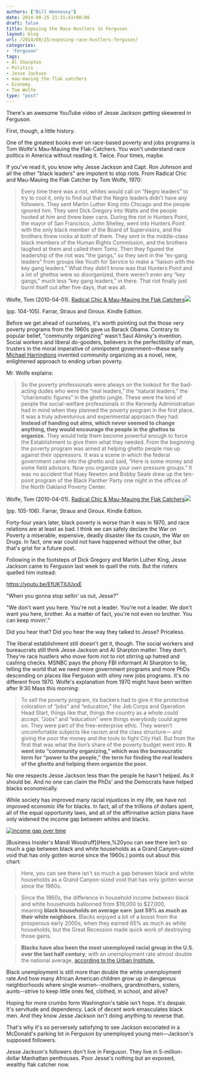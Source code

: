 ```yaml
---
authors: ["Bill Hennessy"]
date: 2014-08-25 21:31:41+00:00
draft: false
title: Exposing the Race Hustlers in Ferguson
layout: blog
url: /2014/08/25/exposing-race-hustlers-ferguson/
categories:
- 'Ferguson'
tags:
- Al Sharpton
- Politics
- Jesse Jackson
- mau-mauing the flak catchers
- Economy
- Tom Wolfe
type: "post"
---
```


There's an awesome YouTube video of Jesse Jackson getting skewered in Ferguson.

First, though, a little history.

One of the greatest books ever on race-based poverty and jobs programs is Tom Wolfe's Mau-Mauing the Flak-Catchers. You won't understand race politics in America without reading it. Twice. Four times, maybe.

If you've read it, you know why Jesse Jackson and Capt. Ron Johnson and all the other "black leaders" are impotent to stop riots. From Radical Chic and Mau-Mauing the Flak Catcher by Tom Wolfe, 1970:



> Every time there was a riot, whites would call on “Negro leaders” to try to cool it, only to find out that the Negro leaders didn’t have any followers. They sent Martin Luther King into Chicago and the people ignored him. They sent Dick Gregory into Watts and the people hooted at him and threw beer cans. During the riot in Hunters Point, the mayor of San Francisco, John Shelley, went into Hunters Point with the only black member of the Board of Supervisors, and the brothers threw rocks at both of them. They sent in the middle-class black members of the Human Rights Commission, and the brothers laughed at them and called them Toms. Then they figured the leadership of the riot was “the gangs,” so they sent in the “ex-gang leaders” from groups like Youth for Service to make a “liaison with the key gang leaders.” What they didn’t know was that Hunters Point and a lot of ghettos were so disorganized, there weren’t even any “key gangs,” much less “key gang leaders,” in there. That riot finally just burnt itself out after five days, that was all.

Wolfe, Tom (2010-04-01). [Radical Chic & Mau-Mauing the Flak Catchers](https://www.amazon.com/gp/product/B003GFIVHK/ref=as_li_tl?ie=UTF8&camp=1789&creative=390957&creativeASIN=B003GFIVHK&linkCode=as2&tag=hennesssview-20&linkId=OTN2PLMTRHECFJVS)![](https://ir-na.amazon-adsystem.com/e/ir?t=hennesssview-20&l=as2&o=1&a=B003GFIVHK)

(pp. 104-105). Farrar, Straus and Giroux. Kindle Edition.



Before we get ahead of ourselves, it's worth pointing out the those very poverty programs from the 1960s gave us Barack Obama. Contrary to popular belief, "community organizing" wasn't Saul Alinsky's invention. Social workers and liberal do-gooders, believers in the perfectibility of man, trusters in the moral imperative of omnipotent government—these early [Michael Harringtons](https://en.wikipedia.org/wiki/Michael_Harrington) invented community organizing as a novel, new, enlightened approach to ending urban poverty.

Mr. Wolfe explains:



> So the poverty professionals were always on the lookout for the bad-acting dudes who were the “real leaders,” the “natural leaders,” the “charismatic figures” in the ghetto jungle. These were the kind of people the social-welfare professionals in the Kennedy Administration had in mind when they planned the poverty program in the first place. It was a truly adventurous and experimental approach they had. **Instead of handing out alms, which never seemed to change anything, they would encourage the people in the ghettos to organize.** They would help them become powerful enough to force the Establishment to give them what they needed. From the beginning the poverty program was aimed at helping ghetto people rise up against their oppressors. It was a scene in which the federal government came into the ghetto and said, “Here is some money and some field advisors. Now you organize your own pressure groups.” It was no accident that Huey Newton and Bobby Seale drew up the ten-point program of the Black Panther Party one night in the offices of the North Oakland Poverty Center.

Wolfe, Tom (2010-04-01). [Radical Chic & Mau-Mauing the Flak Catchers](https://www.amazon.com/gp/product/B003GFIVHK/ref=as_li_tl?ie=UTF8&camp=1789&creative=390957&creativeASIN=B003GFIVHK&linkCode=as2&tag=hennesssview-20&linkId=OTN2PLMTRHECFJVS)![](https://ir-na.amazon-adsystem.com/e/ir?t=hennesssview-20&l=as2&o=1&a=B003GFIVHK)

(pp. 105-106). Farrar, Straus and Giroux. Kindle Edition.



Forty-four years later, black poverty is worse than it was in 1970, and race relations are at least as bad. I think we can safely declare the War on Poverty a miserable, expensive, deadly disaster like its cousin, the War on Drugs. In fact, one war could not have happened without the other, but that's grist for a future post.

Following in the footsteps of Dick Gregory and Martin Luther King, Jesse Jackson came to Ferguson last week to quell the riots. But the rioters quelled him instead:

https://youtu.be/EfUKTIUUxxE

"When you gonna stop sellin' us out, Jesse?"

"We don't want you here. You're not a leader. You're not a leader. We don't want you here, brother. As a matter of fact, you're not even no brother. You can keep movin'."

Did you hear that? Did you hear the way they talked to Jesse? Priceless.

The liberal establishment still doesn't get it, though. The social workers and bureaucrats still think Jesse Jackson and Al Sharpton matter. They don't. They're race hustlers who move form riot to riot stirring up hatred and cashing checks. MSNBC pays the phony FBI informant Al Sharpton to lie, telling the world that we need more government programs and more PhDs descending on places like Ferguson with shiny new jobs programs. It's no different from 1970. Wolfe's explanation from 1970 might have been written after 9:30 Mass this morning:



> To sell the poverty program, its backers had to give it the protective coloration of “jobs” and “education,” the Job Corps and Operation Head Start, things like that, things the country as a whole could accept. “Jobs” and “education” were things everybody could agree on. They were part of the free-enterprise ethic. They weren’t uncomfortable subjects like racism and the class structure— and giving the poor the money and the tools to fight City Hall. But from the first that was what the lion’s share of the poverty budget went into. **It went into “community organizing,” which was the bureaucratic term for “power to the people,” the term for finding the real leaders of the ghetto and helping them organize the poor.**



No one respects Jesse Jackson less than the people he hasn't helped. As it should be. And no one can claim the PhDs' and the Democrats have helped blacks economically.

While society has improved many racial injustices in my life, we have not improved economic life for blacks. In fact, all of the trillions of dollars spent, all of the equal opportunity laws, and all of the affirmative action plans have only widened the income gap between whites and blacks.

[![income gap over time](https://hennessysview.com/wp-content/uploads/2014/07/income-gap-races-US-1960-to-present.png)
](https://hennessysview.com/?attachment_id=15047#main)

[Business Insider's Mandi Woodruff](Here,%20you can see there isn't so much a gap between black and white households as a Grand Canyon-sized void that has only gotten worse since the 1960s.) points out about this chart:



> Here, you can see there isn't so much a gap between black and white households as a Grand Canyon-sized void that has only gotten worse since the 1960s.

> 
> Since the 1960s, the difference in household income between black and white households ballooned from $19,000 to $27,000, meaning **black households on average earn  just 59% as much as their white neighbors**. Blacks enjoyed a bit of a boost from the prosperous early 2000s, when they earned 65% as much as white households, but the Great Recession made quick work of destroying those gains.
> 
> 

> 
> **Blacks have also been the most unemployed racial group in the U.S. over the last half century**, with an unemployment rate almost double the national average, [according to the Urban Institute.](https://www.urban.org/UploadedPDF/412596-Racial-and-Ethnic-Differences-in-Receipt-of-Unemployment-Insurance-Benefits-During-the-Great-Recession.pdf)
> 
> 




Black unemployment is still more than double the white unemployment rate.And how many African American children grow up in dangerous neighborhoods where single women--mothers, grandmothers, sisters, aunts--strive to keep little ones fed, clothed, in school, and alive?

Hoping for more crumbs form Washington's table isn't hope. It's despair. It's servitude and dependency. Lack of decent work emasculates black men. And they know Jesse Jackson isn't doing anything to reverse that.

That's why it's so perversely satisfying to see Jackson excoriated in a McDonald's parking lot in Ferguson by unemployed young men—Jackson's supposed followers.

Jesse Jackson's followers don't live in Ferguson. They live in 5-million-dollar Manhattan penthouses. Poor Jesse's nothing but an exposed, wealthy flak catcher now.




